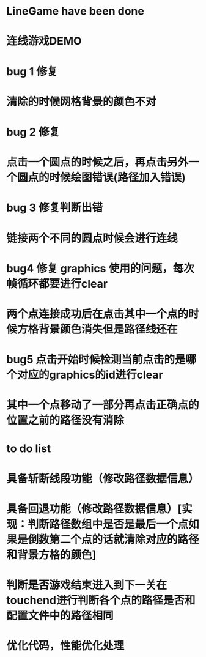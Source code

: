 # LineGame have been done
# 连线游戏DEMO
# bug 1 修复
# 清除的时候网格背景的颜色不对
# bug 2 修复
# 点击一个圆点的时候之后，再点击另外一个圆点的时候绘图错误(路径加入错误)
# bug 3 修复判断出错
# 链接两个不同的圆点时候会进行连线
# bug4 修复 graphics 使用的问题，每次帧循环都要进行clear
# 两个点连接成功后在点击其中一个点的时候方格背景颜色消失但是路径线还在
# bug5 点击开始时候检测当前点击的是哪个对应的graphics的id进行clear
# 其中一个点移动了一部分再点击正确点的位置之前的路径没有消除


# to do list
# 具备斩断线段功能（修改路径数据信息）
# 具备回退功能（修改路径数据信息）[实现：判断路径数组中是否是最后一个点如果是倒数第二个点的话就清除对应的路径和背景方格的颜色]
# 判断是否游戏结束进入到下一关在touchend进行判断各个点的路径是否和配置文件中的路径相同
# 优化代码，性能优化处理


